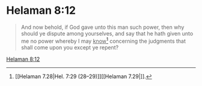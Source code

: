 # Helaman 8:12

> And now behold, if God gave unto this man such power, then why should ye dispute among yourselves, and say that he hath given unto me no power whereby I may <u>know</u>[^a] concerning the judgments that shall come upon you except ye repent?

[Helaman 8:12](https://www.churchofjesuschrist.org/study/scriptures/bofm/hel/8?lang=eng&id=p12#p12)


[^a]: [[Helaman 7.28|Hel. 7:29 (28–29)]][[Helaman 7.29|]].  
